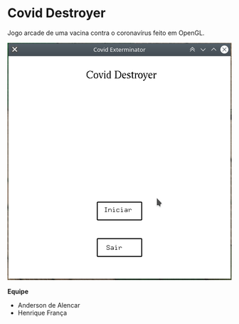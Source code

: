 # Covid Destroyer

Jogo arcade de uma vacina contra o coronavírus feito em OpenGL.

![](./assets/corona-gif.gif)

**Equipe**

- Anderson de Alencar
- Henrique França
